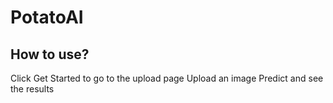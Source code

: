 # PotatoAI

## How to use?

Click Get Started to go to the upload page
Upload an image
Predict and see the results
